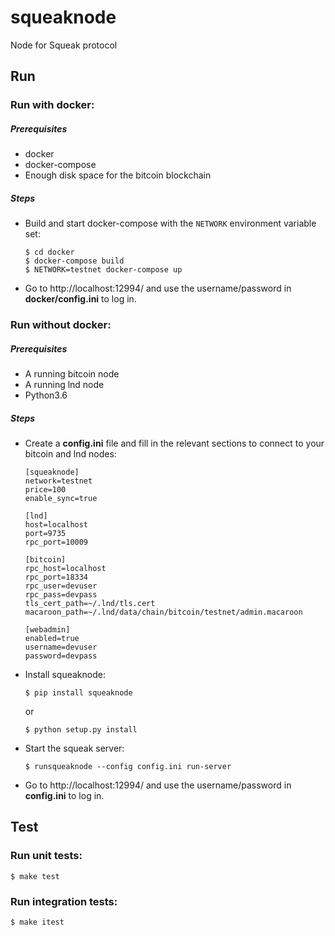 # squeaknode

Node for Squeak protocol

## Run

### Run with docker:

##### Prerequisites
* docker
* docker-compose
* Enough disk space for the bitcoin blockchain

##### Steps
- Build and start docker-compose with the `NETWORK` environment variable set:
	```
	$ cd docker
	$ docker-compose build
	$ NETWORK=testnet docker-compose up
	```
- Go to http://localhost:12994/ and use the username/password in **docker/config.ini** to log in.


### Run without docker:

##### Prerequisites
* A running bitcoin node
* A running lnd node
* Python3.6

##### Steps
- Create a **config.ini** file and fill in the relevant sections to connect to your bitcoin and lnd nodes:
	```
	[squeaknode]
	network=testnet
	price=100
	enable_sync=true

	[lnd]
	host=localhost
	port=9735
	rpc_port=10009

	[bitcoin]
	rpc_host=localhost
	rpc_port=18334
	rpc_user=devuser
	rpc_pass=devpass
	tls_cert_path=~/.lnd/tls.cert
	macaroon_path=~/.lnd/data/chain/bitcoin/testnet/admin.macaroon

	[webadmin]
	enabled=true
	username=devuser
	password=devpass
	```
- Install squeaknode:
	```
	$ pip install squeaknode
	```
	or
	```
	$ python setup.py install
	```

- Start the squeak server:
 	```
	$ runsqueaknode --config config.ini run-server
	```
- Go to http://localhost:12994/ and use the username/password in **config.ini** to log in.

## Test

### Run unit tests:

```
$ make test
```

### Run integration tests:

```
$ make itest
```

